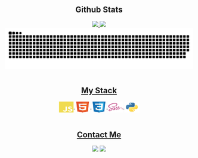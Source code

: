  <div style="text-align: center;" align="center">
  <h2>Github Stats</h3>
   <a href="https://github.com/PauloRicardo">
   <img height="180em" src="https://github-readme-stats.vercel.app/api?username=PauloRicardoSM&show_icons=true&theme=tokyonight&include_all_commits=true&count_private=true"/>
   <img height="180em" src="https://github-readme-stats.vercel.app/api/top-langs/?username=PauloRicardoSM&layout=compact&langs_count=6&theme=tokyonight"/>
    <picture align="center">
  <source media="(prefers-color-scheme: dark)" srcset="https://raw.githubusercontent.com/PauloRicardoSM/PauloRicardoSM/output/github-contribution-grid-snake-dark.svg">
  <source media="(prefers-color-scheme: light)" srcset="https://raw.githubusercontent.com/PauloRicardoSM/PauloRicardoSM/output/github-contribution-grid-snake-dark.svg">
  <img align="center" alt="github contribution grid snake animation" src="https://raw.githubusercontent.com/PauloRicardoSM/PauloRicardoSM/output/github-contribution-grid-snake.svg">
</picture>
</div>
    
<div style="display: inline_block" style="text-align: center;" align="center"><br>
  <h2>My Stack</h2>
  <img align="center" alt="Js" height="30" width="40" src="https://raw.githubusercontent.com/devicons/devicon/master/icons/javascript/javascript-plain.svg">
  <img align="center" alt="HTML" height="30" width="40" src="https://raw.githubusercontent.com/devicons/devicon/master/icons/html5/html5-original.svg">
  <img align="center" alt="CSS" height="30" width="40" src="https://raw.githubusercontent.com/devicons/devicon/master/icons/css3/css3-original.svg">
 <img align="center" alt="SCSS" height="30" width="40" src="https://raw.githubusercontent.com/devicons/devicon/master/icons/sass/sass-original.svg">
  <img align="center" alt="Python" height="30" width="40" src="https://raw.githubusercontent.com/devicons/devicon/master/icons/python/python-original.svg">
</div>
 
<br>
 
<div style="text-align: center;" align="center"> 
  <h2>Contact Me</h2>
  <div>
    <a href = "mailto:pauloricardosm@alu.ufc.br"><img src="https://img.shields.io/badge/-Gmail-%23333?style=for-the-badge&logo=gmail&logoColor=white" target="_blank"></a>
    <a href="www.linkedin.com/in/paulo-ricardo-sousa" target="_blank"><img src="https://img.shields.io/badge/-LinkedIn-%230077B5?style=for-the-badge&logo=linkedin&logoColor=white" target="_blank"></a>
  </div>
</div>
